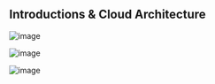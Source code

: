 ## Introductions & Cloud Architecture

![image](https://github.com/adeleke123/I4GCybersecurity/assets/51156057/36644fa1-c11d-4d5c-a3d8-f4412e1ca09b)


![image](https://github.com/adeleke123/I4GCybersecurity/assets/51156057/0a079658-0516-4da9-ae33-25c0577745d4)


![image](https://github.com/adeleke123/I4GCybersecurity/assets/51156057/41845ce6-30b2-4275-94c2-af4e2dbfb4a9)






